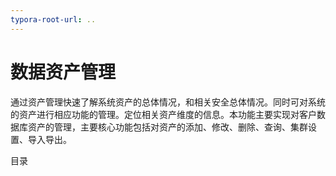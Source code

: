 ```yaml
---
typora-root-url: ..
---
```


# 数据资产管理

通过资产管理快速了解系统资产的总体情况，和相关安全总体情况。同时可对系统的资产进行相应功能的管理。定位相关资产维度的信息。本功能主要实现对客户数据库资产的管理，主要核心功能包括对资产的添加、修改、删除、查询、集群设置、导入导出。

目录

